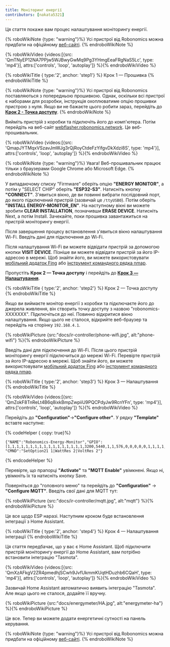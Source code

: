 ```yaml
---
title: Моніторинг енергії
contributors: [nakata5321]
---
```

Ця стаття покаже вам процес налаштування моніторингу енергії.

{% roboWikiNote {type: "warning"}%} Усі пристрої від Robonomics можна придбати на офіційному [веб-сайті](https://robonomics.network/devices/).
{% endroboWikiNote %}

{% roboWikiVideo {videos:[{src: 'QmTNyEP12NA7PPjw5WJBwyGwMq9Pg3YHmgEeaFRgNaS5Lc', type: 'mp4'}],  attrs:['controls', 'loop', 'autoplay']} %}{% endroboWikiVideo %}

{% roboWikiTitle { type:'2', anchor: 'step1'} %} Крок 1 — Прошивка {% endroboWikiTitle %}

{% roboWikiNote {type: "warning"}%} Усі пристрої від Robonomics поставляються з попередньою прошивкою. Однак, оскільки всі пристрої є наборами для розробки, інструкція охоплюватиме опцію прошивки пристрою з нуля. Якщо ви не бажаєте цього робити зараз, перейдіть до [**Крок 2 - Точка доступу**](/docs/ir-controller/#step2).
{% endroboWikiNote %}

Вийміть пристрій з коробки та підключіть його до комп'ютера. Потім перейдіть на веб-сайт [webflasher.robonomics.network](https://webflasher.robonomics.network/). Це веб-прошивальник.

{% roboWikiVideo {videos:[{src: 'QmapJYTMqxVSzavJmWJg3rQjRoyCtdeFzYifgvDkXdzi8S', type: 'mp4'}], attrs:['controls', 'loop', 'autoplay']} %}{% endroboWikiVideo %}

{% roboWikiNote {type: "warning"}%} Увага! Веб-прошивальник працює тільки з браузерами Google Chrome або Microsoft Edge.
{% endroboWikiNote %}

У випадаючому списку "Firmware" оберіть опцію **"ENERGY MONITOR"**, а потім у "SELECT CHIP" оберіть **"ESP32-S3"**. Натисніть кнопку **"CONNECT"**.
З'явиться вікно, де ви повинні вибрати послідовний порт, до якого підключений пристрій (зазвичай це `/ttyUSB0`). Потім оберіть **"INSTALL ENERGY-MONITOR_EN"**.
На наступному вікні ви можете зробити **CLEAR INSTALLATION**, позначивши **ERASE DEVICE**. Натисніть Next, а потім Install. Зачекайте, поки прошивка завантажиться на пристрій моніторингу енергії.

Після завершення процесу встановлення з'явиться вікно налаштування Wi-Fi. Введіть дані для підключення до Wi-Fi.

Після налаштування Wi-Fi ви можете відвідати пристрій за допомогою кнопки **VISIT DEVICE**. Пізніше ви можете відвідати пристрій за його IP-адресою в мережі. Щоб знайти його, ви можете використовувати [мобільний додаток Fing](https://www.fing.com/products) або
[інструмент командного рядка nmap](https://vitux.com/find-devices-connected-to-your-network-with-nmap/).

Пропустіть **Крок 2 — Точка доступу** і перейдіть до [**Крок 3 — Налаштування**](/docs/ir-controller/#step3).

{% roboWikiTitle { type:'2', anchor: 'step2'} %} Крок 2 — Точка доступу {% endroboWikiTitle %}

Якщо ви виймаєте монітор енергії з коробки та підключаєте його до джерела живлення, він створить точку доступу з назвою "robonomics-XXXXXXX". Підключіться до неї. Повинно відкритися вікно налаштування. Якщо цього не сталося, відкрийте веб-браузер та перейдіть на сторінку `192.168.4.1`.

{% roboWikiPicture {src:"docs/ir-controller/phone-wifi.jpg", alt:"phone-wifi"} %}{% endroboWikiPicture %}

Введіть дані для підключення до Wi-Fi. Після цього пристрій моніторингу енергії підключиться до мережі Wi-Fi. Перевірте пристрій за його IP-адресою в мережі. Щоб знайти його, ви можете використовувати [мобільний додаток Fing](https://www.fing.com/products) або
[інструмент командного рядка nmap](https://vitux.com/find-devices-connected-to-your-network-with-nmap/).

{% roboWikiTitle { type:'2', anchor: 'step3'} %} Крок 3 — Налаштування {% endroboWikiTitle %}

{% roboWikiVideo {videos:[{src: 'QmZokF8TnReLt4B6q8ixkBmpZwpiiU9PQCPdyJw9RcnYFn', type: 'mp4'}], attrs:['controls', 'loop', 'autoplay']} %}{% endroboWikiVideo %}

Перейдіть до **"Configuration"**->**"Configure other"**. У рядку **"Template"** вставте наступне:

{% codeHelper { copy: true}%}

```shell
{"NAME":"Robonomics-Energy-Monitor","GPIO":[1,1,1,1,1,1,1,1,1,1,1,1,1,1,1,1,1,3200,5440,1,1,576,0,0,0,0,0,1,1,1,1,1,1,1,1,1,1,1],"FLAG":0,"BASE":1, "CMND":"SetOption21 1|WattRes 2|VoltRes 2"}
```

{% endcodeHelper %}

Перевірте, що прапорці **"Activate"** та **"MQTT Enable"** увімкнені. Якщо ні, увімкніть їх та натисніть кнопку Save.

Поверніться до "головного меню" та перейдіть до **"Configuration"** -> **"Configure MQTT"**.
Введіть свої дані для MQTT тут:

{% roboWikiPicture {src:"docs/ir-controller/mqtt.jpg", alt:"mqtt"} %}{% endroboWikiPicture %}

Це все щодо ESP наразі. Наступним кроком буде встановлення інтеграції з Home Assistant.

{% roboWikiTitle { type:'2', anchor: 'step4'} %} Крок 4 — Налаштування інтеграції {% endroboWikiTitle %}

Ця стаття передбачає, що у вас є Home Assistant. Щоб підключити пристрій моніторингу енергії до Home Assistant, вам потрібно встановити інтеграцію "Tasmota".

{% roboWikiVideo {videos:[{src: 'QmXzAFkgV2ZR4pmedhjSCwh9JvfUkmmKUqtHDuzhb6CQaH', type: 'mp4'}],  attrs:['controls', 'loop', 'autoplay']} %}{% endroboWikiVideo %}

Зазвичай Home Assistant автоматично виявить інтеграцію "Tasmota". Але якщо цього не сталося, додайте її вручну.

{% roboWikiPicture {src:"docs/energymeter/HA.jpg", alt:"energymeter-ha"} %}{% endroboWikiPicture %}

Це все. Тепер ви можете додати енергетичні сутності на панель керування.

{% roboWikiNote {type: "warning"}%} Усі пристрої від Robonomics можна придбати на офіційному [веб-сайті](https://robonomics.network/devices/).
{% endroboWikiNote %}